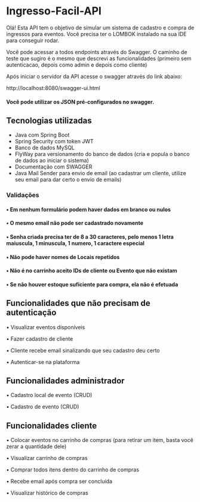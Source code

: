 # Ingresso-Facil-API
Olá! Esta API tem o objetivo de simular um sistema de cadastro e compra de ingressos para eventos.
Você precisa ter o LOMBOK instalado na sua IDE para conseguir rodar.

Você pode acessar a todos endpoints através do Swagger. O caminho de teste que sugiro é o mesmo que descrevi as funcionalidades (primeiro sem autenticacao, depois como admin e depois como cliente)

Após iniciar o servidor da API acesse o swagger através do link abaixo:

http://localhost:8080/swagger-ui.html

#### Você pode utilizar os JSON pré-configurados no swagger.

## Tecnologias utilizadas
  - Java com Spring Boot
  - Spring Security com token JWT
  - Banco de dados MySQL
  - FlyWay para versionamento do banco de dados (cria e popula o banco de dados ao iniciar o sistema)
  - Documentação com SWAGGER
  - Java Mail Sender para envio de email (ao cadastrar um cliente, utilize seu email para dar certo o envio de emails)

### Validações
#### • Em nenhum formulário podem haver dados em branco ou nulos
#### • O mesmo email não pode ser cadastrado novamente
#### • Senha criada precisa ter de 8 a 30 caracteres, pelo menos 1 letra maiuscula, 1 minuscula, 1 numero, 1 caractere especial
#### • Não pode haver nomes de Locais repetidos
#### • Não é no carrinho aceito IDs de cliente ou Evento que não existam
#### • Se não houver estoque suficiente para compra, ela não é efetuada

## Funcionalidades que não precisam de autenticação
•	Visualizar eventos disponíveis

•	Fazer cadastro de cliente

•	Cliente recebe email sinalizando que seu cadastro deu certo

•	Autenticar-se na plataforma
## Funcionalidades administrador
•	Cadastro local de evento (CRUD)

•	Cadastro de evento (CRUD)
## Funcionalidades cliente
•	Colocar eventos no carrinho de compras (para retirar um item, basta você zerar a quantidade dele)

•	Visualizar carrinho de compras

•	Comprar todos itens dentro do carrinho de compras

•	Recebe email após compra ser concluida

•	Visualizar histórico de compras


